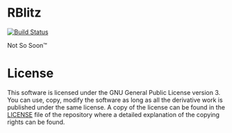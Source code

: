 # RBlitz

[![Build Status](https://travis-ci.com/Veykril/rblitz.svg?branch=staging)](https://travis-ci.com/Veykril/rblitz)

Not So Soon™

# License

This software is licensed under the GNU General Public License version 3. You can use, copy, modify
the software as long as all the derivative work is published under the same license. A copy of the
license can be found in the [LICENSE][license] file of the repository where a detailed
explanation of the copying rights can be found.

[license]: /LICENSE
